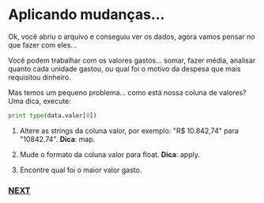 # Aplicando mudanças...  

Ok, você abriu o arquivo e conseguiu ver os dados, agora vamos pensar no que fazer com eles...

Você podem trabalhar com os valores gastos... somar, fazer média, analisar quanto cada unidade gastou, ou qual foi o motivo da despesa que mais requisitou dinheiro.

Mas temos um pequeno problema... como está nossa coluna de valores? Uma dica, execute:

```python
print type(data.valor[0])
```

1. Altere as strings da coluna valor, por exemplo: "R$ 10.842,74" para "10842.74". **Dica**: map.

2. Mude o formato da coluna valor para float. **Dica**: apply.

3. Encontre qual foi o maior valor gasto. 
    
### [NEXT](03.md)